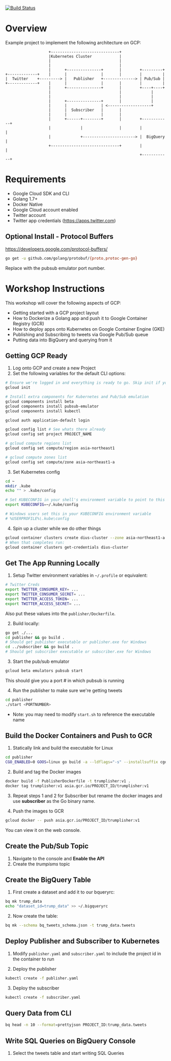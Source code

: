 [![Build Status](https://travis-ci.org/serinth/gcp-twitter-stream.svg?branch=master)](https://travis-ci.org/serinth/gcp-twitter-stream)
# Overview

Example project to implement the following architecture on GCP:
```
                   +------------------------------+
                   |Kubernetes Cluster            |
                   |                              |
                   |                              |
                   |      +---------------+       |        +---------+
+-------------+    |      |               |       |        |         |
|  Twitter    +---------> |   Publisher   +--------------> | Pub/Sub |
+-------------+    |      |               |       |        |         |
                   |      +---------------+       |        +----+----+
                   |                              |             |
                   |                              |             |
                   |      +---------------+       |             |
                   |      |               | <-------------------+
                   |      |  Subscriber   |       |
                   |      |               |       |
                   |      +------+--------+       |        +------------+
                   |             |                |        |            |
                   |             +-----------------------> |  BigQuery  |
                   +------------------------------+        |            |
                                                           +------------+
```

# Requirements

- Google Cloud SDK and CLI
- Golang 1.7+
- Docker Native
- Google Cloud account enabled
- Twitter account
- Twitter app credentials (https://apps.twitter.com)

## Optional Install - Protocol Buffers 

https://developers.google.com/protocol-buffers/

```bash
go get -u github.com/golang/protobuf/{proto,protoc-gen-go}
```


Replace <PORT> with the pubsub emulator port number.

# Workshop Instructions

This workshop will cover the following aspects of GCP:
- Getting started with a GCP project layout
- How to Dockerize a Golang app and push it to Google Container Registry (GCR)
- How to deploy apps onto Kubernetes on Google Container Engine (GKE)
- Publishing and Subscribing to tweets via Google Pub/Sub queue
- Putting data into BigQuery and querying from it

## Getting GCP Ready

1. Log onto GCP and create a new Project
2. Set the following variables for the default CLI options:

```bash
# Ensure we're logged in and everything is ready to go. Skip init if you've already done it
gcloud init

# Install extra components for Kubernetes and Pub/Sub emulation
gcloud components install beta
gcloud components install pubsub-emulator
gcloud components install kubectl

gcloud auth application-default login

gcloud config list # See whats there already
gcloud config set project PROJECT_NAME

# gcloud compute regions list
gcloud config set compute/region asia-northeast1

# gcloud compute zones list 
gcloud config set compute/zone asia-northeast1-a
```

3. Set Kubernetes config

```bash
cd ~
mkdir .kube
echo "" > .kube/config

# Set KUBECONFIG in your shell's environment variable to point to this file
export KUBECONFIG=~/.kube/config

# Windows users set this in your KUBECONFIG environment variable
# %USERPROFILE%\.kube\config
```

4. Spin up a cluster while we do other things

```bash
gcloud container clusters create dius-cluster --zone asia-northeast1-a --num-nodes 2 --scopes=compute-rw,monitoring,logging-write,storage-rw,bigquery,https://www.googleapis.com/auth/pubsub
# When that completes run:
gcloud container clusters get-credentials dius-cluster
```

## Get The App Running Locally

1. Setup Twitter environment variables in `~/.profile` or equivalent:

```bash
# Twitter Creds
export TWITTER_CONSUMER_KEY= ...
export TWITTER_CONSUMER_SECRET= ...
export TWITTER_ACCESS_TOKEN= ...
export TWITTER_ACCESS_SECRET= ...
```

Also put these values into the `publisher/Dockerfile`.

2. Build locally:

```bash
go get ./...
cd publisher && go build .
# Should get publisher executable or publisher.exe for Windows
cd ../subscriber && go build .
# Should get subscriber executable or subscriber.exe for Windows
```

3. Start the pub/sub emulator

```bash
gcloud beta emulators pubsub start
```

This should give you a port # in which pubsub is running

4. Run the publisher to make sure we're getting tweets

```bash
cd publisher
./start <PORTNUMBER>
```
* Note: you may need to modify `start.sh` to reference the executable name

## Build the Docker Containers and Push to GCR

1. Statically link and build the executable for Linux

```bash
cd publisher
CGO_ENABLED=0 GOOS=linux go build -a --ldflags="-s" --installsuffix cgo -o publisher
```

2. Build and tag the Docker images

```bash
docker build -f PublisherDockerfile -t trumplisher:v1 .
docker tag trumplisher:v1 asia.gcr.io/PROJECT_ID/trumplisher:v1
```

3. Repeat steps 1 and 2 for Subscriber but rename the docker images and use **subscriber** as the Go binary name.

4. Push the images to GCR

```bash
gcloud docker -- push asia.gcr.io/PROJECT_ID/trumplisher:v1
```

You can view it on the web console.

## Create the Pub/Sub Topic

1. Navigate to the console and **Enable the API**
2. Create the *trumpisms* topic

## Create the BigQuery Table

1. First create a dataset and add it to our bqueryrc:

```bash
bq mk trump_data
echo "dataset_id=trump_data" >> ~/.bigqueryrc
```

2. Now create the table:

```bash
bq mk --schema bq_tweets_schema.json -t trump_data.tweets
```

## Deploy Publisher and Subscriber to Kubernetes

1. Modify `publisher.yaml` and `subscriber.yaml` to include the project id in the container to run

2. Deploy the publisher

```bash
kubectl create -f publisher.yaml
```

3. Deploy the subscriber

```bash
kubectl create -f subscriber.yaml
```

## Query Data from CLI

```bash
bq head -n 10 --format=prettyjson PROJECT_ID:trump_data.tweets
```

## Write SQL Queries on BigQuery Console

1. Select the tweets table and start writing SQL Queries

